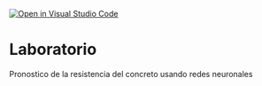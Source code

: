 [![Open in Visual Studio Code](https://classroom.github.com/assets/open-in-vscode-c66648af7eb3fe8bc4f294546bfd86ef473780cde1dea487d3c4ff354943c9ae.svg)](https://classroom.github.com/online_ide?assignment_repo_id=9305802&assignment_repo_type=AssignmentRepo)
# Laboratorio
Pronostico de la resistencia del concreto usando redes neuronales
